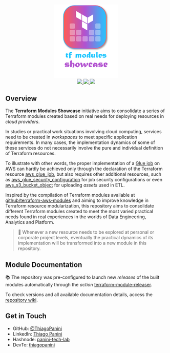 <div align="center">
    <br><img src="https://github.com/ThiagoPanini/tf-modules-showcase/blob/main/docs/logo.png?raw=true" width=200 alt="tf-modules-showcase-logo">
</div>

<div align="center">

  <a href="https://www.terraform.io/">
    <img src="https://img.shields.io/badge/terraform-grey?style=for-the-badge&logo=terraform&logoColor=B252D0">
  </a>

  <a href="https://aws.amazon.com/">
    <img src="https://img.shields.io/badge/aws-grey?style=for-the-badge&logo=amazon-web-services&logoColor=B252D0">
  </a>

  <a href="https://github.com/">
    <img src="https://img.shields.io/badge/github-grey?style=for-the-badge&logo=github&logoColor=B252D0">
  </a>
</div>


## Overview

The **Terraform Modules Showcase** initiative aims to consolidate a series of Terraform modules created based on real needs for deploying resources in *cloud providers*.

In studies or practical work situations involving cloud computing, services need to be created in *workspaces* to meet specific application requirements. In many cases, the implementation dynamics of some of these services do not necessarily involve the pure and individual definition of Terraform resources.

To illustrate with other words, the proper implementation of a [Glue job](https://docs.aws.amazon.com/glue/latest/dg/what-is-glue.html) on AWS can hardly be achieved only through the declaration of the Terraform resource [aws_glue_job](https://registry.terraform.io/providers/hashicorp/aws/2.70.1/docs/resources/glue_job), but also requires other additional resources, such as [aws_glue_security_configuration](https://registry.terraform.io/providers/hashicorp/aws/latest/docs/resources/glue_security_configuration) for job security configurations or even [aws_s3_bucket_object](https://registry.terraform.io/providers/hashicorp/aws/latest/docs/resources/s3_bucket_object) for uploading *assets* used in ETL.

Inspired by the compilation of Terraform modules available at [github/terraform-aws-modules](https://github.com/terraform-aws-modules) and aiming to improve knowledge in Terraform resource modularization, this repository aims to consolidate different Terraform modules created to meet the most varied practical needs found in real experiences in the worlds of Data Engineering, Analytics and Platform.

> 🚀 Whenever a new resource needs to be explored at personal or corporate project levels, eventually the practical dynamics of its implementation will be transformed into a new module in this repository.

## Module Documentation

📚 The repository was pre-configured to launch new *releases* of the built modules automatically through the *action* [terraform-module-releaser](https://github.com/techpivot/terraform-module-releaser).

To check versions and all available documentation details, access the [repository wiki](https://github.com/ThiagoPanini/tf-modules-showcase/wiki).

## Get in Touch

- GitHub: [@ThiagoPanini](https://github.com/ThiagoPanini)
- LinkedIn: [Thiago Panini](https://www.linkedin.com/in/thiago-panini/)
- Hashnode: [panini-tech-lab](https://panini.hashnode.dev/)
- DevTo: [thiagopanini](https://dev.to/thiagopanini)